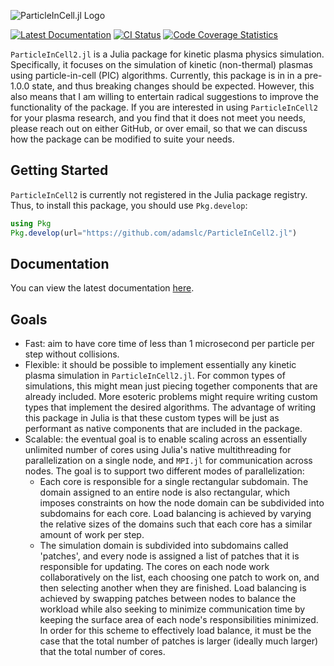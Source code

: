 ![ParticleInCell.jl Logo](https://github.com/adamslc/ParticleInCell.jl/blob/logo/logo.gif?raw=true)

[![Latest Documentation](https://img.shields.io/badge/docs-dev-blue.svg)](https://adamslc.github.io/ParticleInCell2.jl/dev)
[![CI Status](https://github.com/adamslc/ParticleInCell2.jl/actions/workflows/CI.yml/badge.svg)](https://github.com/adamslc/ParticleInCell2.jl/actions/workflows/CI.yml)
[![Code Coverage Statistics](https://codecov.io/gh/adamslc/ParticleInCell2.jl/branch/main/graph/badge.svg)](http://codecov.io/github/adamslc/ParticleInCell2.jl)

`ParticleInCell2.jl` is a Julia package for kinetic plasma physics simulation.
Specifically, it focuses on the simulation of kinetic (non-thermal) plasmas
using particle-in-cell (PIC) algorithms. Currently, this package is in in a
pre-1.0.0 state, and thus breaking changes should be expected. However, this
also means that I am willing to entertain radical suggestions to improve the
functionality of the package. If you are interested in using `ParticleInCell2`
for your plasma research, and you find that it does not meet you needs, please
reach out on either GitHub, or over email, so that we can discuss how the
package can be modified to suite your needs.

## Getting Started
`ParticleInCell2` is currently not registered in the Julia package registry.
Thus, to install this package, you should use `Pkg.develop`:
```julia
using Pkg
Pkg.develop(url="https://github.com/adamslc/ParticleInCell2.jl")
```

## Documentation
You can view the latest documentation
[here](https://adamslc.github.io/ParticleInCell2.jl/dev).

## Goals
 * Fast: aim to have core time of less than 1 microsecond per particle per step
   without collisions.
 * Flexible: it should be possible to implement essentially any kinetic plasma
   simulation in `ParticleInCell2.jl`. For common types of simulations, this
   might mean just piecing together components that are already included. More
   esoteric problems might require writing custom types that implement the
   desired algorithms. The advantage of writing this package in Julia is that
   these custom types will be just as performant as native components that are
   included in the package.
 * Scalable: the eventual goal is to enable scaling across an essentially
   unlimited number of cores using Julia's native multithreading for
   parallelization on a single node, and `MPI.jl` for communication across
   nodes. The goal is to support two different modes of parallelization:
   * Each core is responsible for a single rectangular subdomain. The domain
     assigned to an entire node is also rectangular, which imposes constraints
     on how the node domain can be subdivided into subdomains for each core.
     Load balancing is achieved by varying the relative sizes of the domains
     such that each core has a similar amount of work per step.
   * The simulation domain is subdivided into subdomains called 'patches', and
     every node is assigned a list of patches that it is responsible for
     updating. The cores on each node work collaboratively on the list, each
     choosing one patch to work on, and then selecting another when they are
     finished. Load balancing is achieved by swapping patches between nodes to
     balance the workload while also seeking to minimize communication time by
     keeping the surface area of each node's responsibilities minimized. In
     order for this scheme to effectively load balance, it must be the case that
     the total number of patches is larger (ideally much larger) that the total
     number of cores.
